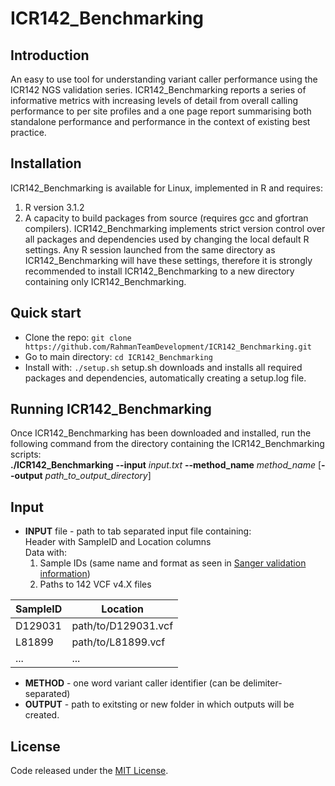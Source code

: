 
# ICR142_Benchmarking


## Introduction
An easy to use tool for understanding variant caller performance using the ICR142 NGS validation series. 
ICR142_Benchmarking reports a series of informative metrics with increasing levels of detail from overall calling performance to per site profiles and a one page report summarising both standalone performance and performance in the context of existing best practice. 



## Installation
ICR142_Benchmarking is available for Linux, implemented in R and requires:
1) R version 3.1.2 
2) A capacity to build packages from source (requires gcc and gfortran compilers).
ICR142_Benchmarking implements strict version control over all packages and dependencies used by changing the local default R settings. Any R session launched from the same directory as ICR142_Benchmarking will have these settings, therefore it is strongly recommended to install ICR142_Benchmarking to a new directory containing only ICR142_Benchmarking.
## Quick start
- Clone the repo: `git clone https://github.com/RahmanTeamDevelopment/ICR142_Benchmarking.git`
- Go to main directory: `cd ICR142_Benchmarking`
- Install with: `./setup.sh`
setup.sh downloads and installs all required packages and dependencies, automatically creating a setup.log file.

## Running ICR142_Benchmarking
Once ICR142_Benchmarking has been downloaded and installed, run the following command from the directory containing the ICR142_Benchmarking scripts:\
**./ICR142_Benchmarking**   **--input** *input.txt*   **--method_name** *method_name*   [**--output** *path_to_output_directory*]

## Input
- **INPUT** file - path to tab separated input file containing:\
Header with SampleID and Location columns \
Data with:
  1. Sample IDs (same name and format as seen in [Sanger validation information](https://github.com/RahmanTeamDevelopment/ICR142_Benchmarking/blob/master/data/SupportingFile1_20180612.txt))
  1. Paths to 142 VCF v4.X files

SampleID | Location
------------ | -------------
D129031 | path/to/D129031.vcf
L81899 | path/to/L81899.vcf
... | ...

- **METHOD** - one word variant caller identifier (can be delimiter-separated)
- **OUTPUT** - path to exitsting or new folder in which outputs will be created.
## License
Code released under the [MIT License](https://github.com/RahmanTeamDevelopment/ICR142_Benchmarking/blob/master/LICENSE).
